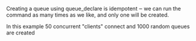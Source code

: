 Creating a queue using queue_declare is idempotent ‒ we can run the command as many times as we like, and only one will be created.

In this example 50 concurrent "clients" connect and 1000 random queues are created
